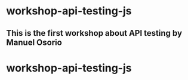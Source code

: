 # workshop-api-testing-js
## This is the first workshop about API testing by Manuel Osorio
# workshop-api-testing-js
